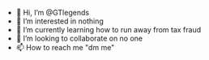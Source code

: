 - 👋 Hi, I’m @GTlegends
- 👀 I’m interested in nothing 
- 🌱 I’m currently learning how to run away from tax fraud 
- 💞️ I’m looking to collaborate on no one 
- 📫 How to reach me "dm me"

<!---
GTlegends/GTlegends is a ✨ special ✨ repository because its `README.md` (this file) appears on your GitHub profile.
You can click the Preview link to take a look at your changes.
--->
